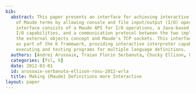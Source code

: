 ```yaml
---
bib:
  abstract: This paper presents an interface for achieving interactive executions
    of Maude terms by allowing console and file input/output (I/O) operations. This
    interface consists of a Maude API for I/O operations, a Java-based server offering
    I/O capabilities, and a communication protocol between the two implemented using
    the external objects concept and Maude's TCP sockets. This interface was evaluated
    as part of the K framework, providing interactive interpreter capabilities for
    executing and testing programs for multiple language definitions.
  authors: [Andrei Arusoaie, Traian Florin Serbanuta, Chucky Ellison, Grigore Rosu]
  categories: [fsl, k]
  date: 2012-03-01
  id: arusoaie-serbanuta-ellison-rosu-2012-wrla
  title: Making {Maude} Definitions more Interactive
layout: paper
---
```

